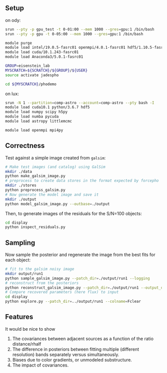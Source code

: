 ## Setup

on ody:

```bash
srun --pty -p gpu_test -t 0-01:00 --mem 1000 --gres=gpu:1 /bin/bash
srun --pty -p gpu -t 0-05:00 --mem 1000 --gres=gpu:1 /bin/bash

module purge
module load intel/19.0.5-fasrc01 openmpi/4.0.1-fasrc01 hdf5/1.10.5-fasrc01
module load cuda/10.1.243-fasrc01
module load Anaconda3/5.0.1-fasrc01

GROUP=eisenstein_lab
MYSCRATCH=${SCRATCH}/${GROUP}/${USER}
source activate jadespho

cd ${MYSCRATCH}/phodemo
```

on lux:

```sh
srun -N 1 --partition=comp-astro --account=comp-astro --pty bash -I
module load cuda10.1 python/3.6.7 hdf5
module load numpy scipy h5py
module load numba pycuda
module load astropy littlemcmc

module load openmpi mpi4py
```

## Correctness

Test against a simple image created from `galsim`:

```sh
# Make test images (and catalog) using GalSim
mkdir ./data
python make_galsim_image.py
# preprocess to create data stores in the format expected by forcepho
mkdir ./stores
python preprocess_galsim.py
# Now generate the model image and save it
mkdir ./output
python model_galsim_image.py --outbase=./output
```

Then, to generate images of the residuals for the S/N=100 objects:

```sh
cd display
python inspect_residuals.py
```

## Sampling

Now sample the posterior and regenerate the image from the best fits for each object:

```sh
# fit to the galsim noisy image
mkdir output/run1
python sample_galsim_image.py --patch_dir=./output/run1 --logging
# reconstruct from the posteriors
python reconstruct_galsim_image.py --patch_dir=./output/run1 --output_dir=./output
# Compare recovered parameters (here flux) to input
cd display
python explore.py --patch_dir=../output/run1 --colname=Fclear
```

## Features

It would be nice to show

 1. The covariances between adjacent sources as a function of the ratio distance/rhalf
 2. The difference in posteriors between fitting multiple (different resolution) bands separately versus simultaneously.
 3. Biases due to color gradients, or unmodeled substructure.
 4. The impact of covariances.
